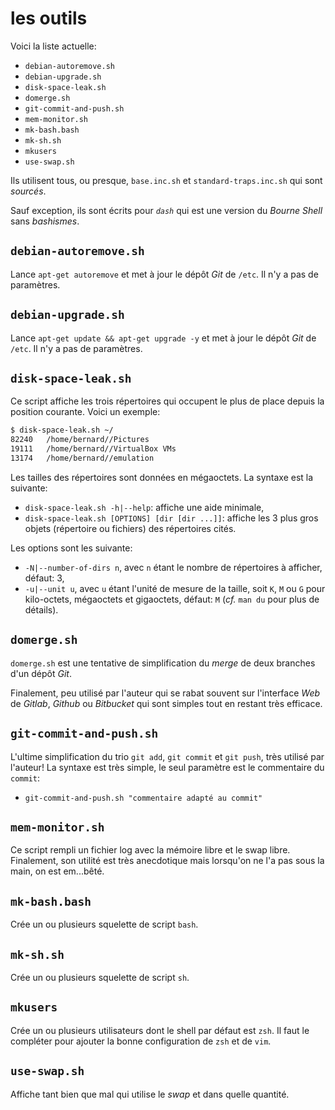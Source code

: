 # les outils

Voici la liste actuelle:

- `debian-autoremove.sh`
- `debian-upgrade.sh`
- `disk-space-leak.sh`
- `domerge.sh`
- `git-commit-and-push.sh`
- `mem-monitor.sh`
- `mk-bash.bash`
- `mk-sh.sh`
- `mkusers`
- `use-swap.sh`

Ils utilisent tous, ou presque, `base.inc.sh` et `standard-traps.inc.sh` qui sont *sourcés*.

Sauf exception, ils sont écrits pour *`dash`* qui est une version du *Bourne Shell* sans *bashismes*.

## `debian-autoremove.sh`

Lance `apt-get autoremove` et met à jour le dépôt *Git* de `/etc`. Il n'y a pas de paramètres.

## `debian-upgrade.sh`

Lance `apt-get update && apt-get upgrade -y` et met à jour le dépôt *Git* de `/etc`. Il n'y a pas de paramètres.

## `disk-space-leak.sh`

Ce script affiche les trois répertoires qui occupent le plus de place depuis la position courante. Voici un exemple:

```sh
$ disk-space-leak.sh ~/
82240	/home/bernard//Pictures
19111	/home/bernard//VirtualBox VMs
13174	/home/bernard//emulation
```

Les tailles des répertoires sont données en mégaoctets. La syntaxe est la suivante:

- `disk-space-leak.sh -h|--help`: affiche une aide minimale,
- `disk-space-leak.sh [OPTIONS] [dir [dir ...]]`: affiche les 3 plus gros objets (répertoire ou fichiers) des répertoires cités.

Les options sont les suivante:

- `-N|--number-of-dirs n`, avec `n` étant le nombre de répertoires à afficher, défaut: 3,
- `-u|--unit u`, avec `u` étant l'unité de mesure de la taille, soit `K`, `M` ou `G` pour kilo-octets, mégaoctets et gigaoctets, défaut: `M` (*cf.* `man du` pour plus de détails).


## `domerge.sh`

`domerge.sh` est une tentative de simplification du *merge* de deux branches d'un dépôt *Git*.

Finalement, peu utilisé par l'auteur qui se rabat souvent sur l'interface *Web* de *Gitlab*, *Github* ou *Bitbucket* qui sont simples tout en restant très efficace.

## `git-commit-and-push.sh`

L'ultime simplification du trio `git add`, `git commit` et `git push`, très utilisé par l'auteur! La syntaxe est très simple, le seul paramètre est le commentaire du `commit`:

- `git-commit-and-push.sh "commentaire adapté au commit"`

## `mem-monitor.sh`

Ce script rempli un fichier log avec la mémoire libre et le swap libre. Finalement, son utilité est très anecdotique mais lorsqu'on ne l'a pas sous la main, on est em...bêté.

## `mk-bash.bash`

Crée un ou plusieurs squelette de script `bash`.

## `mk-sh.sh`

Crée un ou plusieurs squelette de script `sh`.

## `mkusers`

Crée un ou plusieurs utilisateurs dont le shell par défaut est `zsh`. Il faut le compléter pour ajouter la bonne configuration de `zsh` et de `vim`.

## `use-swap.sh`

Affiche tant bien que mal qui utilise le *swap* et dans quelle quantité.
